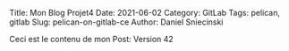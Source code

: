 Title: Mon Blog Projet4
Date: 2021-06-02
Category: GitLab
Tags: pelican, gitlab
Slug: pelican-on-gitlab-ce
Author: Daniel Sniecinski


Ceci est le contenu de mon Post:
Version 42 
 
